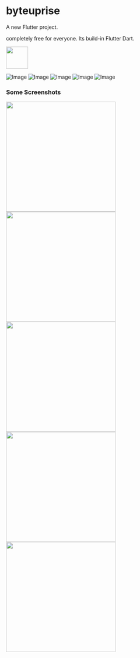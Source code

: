 # byteuprise

A new Flutter project.

completely free for everyone. Its build-in Flutter Dart.

<a href="https://www.buymeacoffee.com/mitesh"><img src="https://cdn.buymeacoffee.com/buttons/v2/default-yellow.png" height="60"></a>

![Image](byteuprise/assets/introduction_animation/introduction_animation.png)
![Image](byteuprise/assets/hotel/hotel_booking.png)
![Image](byteuprise/assets/fitness_app/fitness_app.png)
![Image](assets/custom_drawer.png)
![Image](byteuprise/assets/design_course/design_course.png)

### Some Screenshots

<img src="assets/introduction_animation.gif" height="300em"><img src="assets/hotel_booking.gif" height="300em"><img src="assets/custom_drawer.gif" height="300em"><img src="assets/fitness_app.gif" height="300em" /> <img src="assets/design_course.gif" height="300em" />
